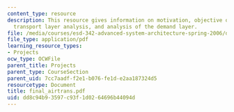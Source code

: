 ```yaml
---
content_type: resource
description: This resource gives information on motivation, objective of the project,
  transport layer analysis, and analysis of the demand layer.
file: /media/courses/esd-342-advanced-system-architecture-spring-2006/dd8c94b93597c93f1d0264696b44094d_final_airtrans.pdf
file_type: application/pdf
learning_resource_types:
- Projects
ocw_type: OCWFile
parent_title: Projects
parent_type: CourseSection
parent_uid: 7cc7aadf-f2e1-b076-fe1d-e2aa187324d5
resourcetype: Document
title: final_airtrans.pdf
uid: dd8c94b9-3597-c93f-1d02-64696b44094d
---
```

